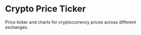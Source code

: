 Crypto Price Ticker
====================

Price ticker and charts for cryptocurrency prices across different exchanges.
